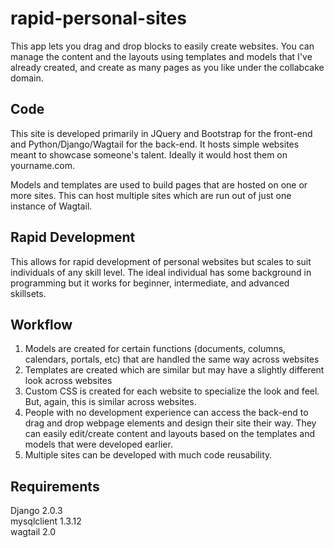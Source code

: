 # rapid-personal-sites

This app lets you drag and drop blocks to easily create websites.  You can manage the content and the layouts using templates and models that I've already created, and create as many pages as you like under the collabcake domain.

## Code

This site is developed primarily in JQuery and Bootstrap for the front-end and Python/Django/Wagtail for the back-end.  It hosts simple websites meant to showcase someone's talent.  Ideally it would host them on yourname.com.  

Models and templates are used to build pages that are hosted on one or more sites.  This can host multiple sites which are run out of just one instance of Wagtail.

## Rapid Development

This allows for rapid development of personal websites but scales to suit individuals of any skill level.  The ideal individual has some background in programming but it works for beginner, intermediate, and advanced skillsets.

## Workflow

1. Models are created for certain functions (documents, columns, calendars, portals, etc) that are handled the same way across websites
2. Templates are created which are similar but may have a slightly different look across websites
3. Custom CSS is created for each website to specialize the look and feel.  But, again, this is similar across websites.
4. People with no development experience can access the back-end to drag and drop webpage elements and design their site their way.  They can easily edit/create content and layouts based on the templates and models that were developed earlier.
5. Multiple sites can be developed with much code reusability.

## Requirements

Django 2.0.3  
mysqlclient  1.3.12  
wagtail 2.0  
